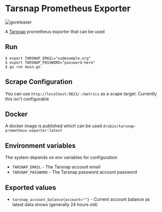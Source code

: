 # Tarsnap Prometheus Exporter

![goreleaser](https://github.com/drubin/tarsnap-prometheus-exporter/workflows/goreleaser/badge.svg)

A [Tarsnap](https://www.tarsnap.com/) prometheus exporter that can be used

## Run

    $ export TARSNAP_EMAIL="xx@example.org"
    $ export TARSNAP_PASSWORD="password-here"
    $ go run main.go

## Scrape Configuration

You can use `http://localhost:9823/-/metrics` as a scape target. Currently this isn't configurable

## Docker

A docker image is published which can be used `drubin/tarsnap-prometheus-exporter:latest`

## Environment variables

The system depends on env variables for configuration

* `TARSNAP_EMAIL` - The Tarsnap account email
* `TARSNAP_PASSWORD` - The Tarsnap password account password

## Exported values

* `tarsnap_account_balance{account=""}` - Current account balance as latest data shows (generally 24 hours old)
